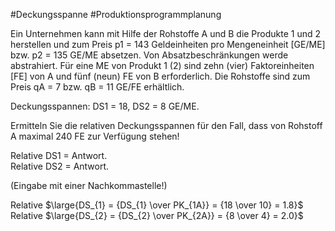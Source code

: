 #Deckungsspanne #Produktionsprogrammplanung

Ein Unternehmen kann mit Hilfe der Rohstoffe A und B die Produkte 1 und 2 herstellen und zum Preis p1 = 143 Geldeinheiten pro Mengeneinheit \[GE/ME\] bzw. p2 = 135 GE/ME absetzen. Von Absatzbeschränkungen werde abstrahiert. Für eine ME von Produkt 1 (2) sind zehn (vier) Faktoreinheiten \[FE\] von A und fünf (neun) FE von B erforderlich. Die Rohstoffe sind zum Preis qA = 7 bzw. qB = 11 GE/FE erhältlich.

Deckungsspannen: DS1 = 18, DS2 = 8 GE/ME.

Ermitteln Sie die relativen Deckungsspannen für den Fall, dass von Rohstoff A maximal 240 FE zur Verfügung stehen!

Relative DS1 = Antwort.  
Relative DS2 = Antwort.  

(Eingabe mit einer Nachkommastelle!)

Relative $\large{DS_{1} = {DS_{1} \over PK_{1A}} = {18 \over 10} = 1.8}$  
Relative $\large{DS_{2} = {DS_{2} \over PK_{2A}} = {8 \over 4} = 2.0}$
